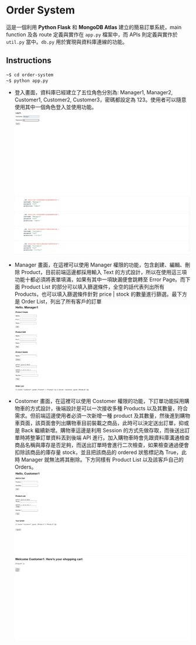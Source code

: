 # Order System
這是一個利用 __Python Flask__ 和 __MongoDB Atlas__ 建立的簡易訂單系統，main function 及各 route 定義與實作在 `app.py` 檔案中，而 APIs 則定義與實作於 `util.py` 當中。`db.py` 用於實現與資料庫連線的功能。

## Instructions
```shell
~$ cd order-system
~$ python app.py
```

* 登入畫面，資料庫已經建立了五位角色分別為: Manager1, Manager2, Customer1,
Customer2, Customer3，密碼都設定為 123。使用者可以隨意使用其中一個角色登入並使用功能。
![Login](pictures/Login.PNG)
![Users](pictures/Users.PNG)

* Manager 畫面，在這裡可以使用 Manager 權限的功能，包含創建、編輯、刪除 Product，目前前端這邊都採用輸入 Text 的方式設計，所以在使用這三項功能十都必須將表單填滿，如果有其中一項缺漏便會跳轉至 Error Page。而下面 Product List 的部分可以填入篩選條件，全空的話代表列出所有 Products，也可以填入篩選條件針對 price | stock 的數量進行篩選。最下方是 Order List，列出了所有客戶的訂單
![Manager](pictures/Manager.PNG)

* Costomer 畫面，在這裡可以使用 Costomer 權限的功能，下訂單功能採用購物車的方式設計，後端設計是可以一次接收多種 Products 以及其數量，符合需求。但前端這邊使用者必須一次新增一種 product 及其數量，然後進到購物車頁面，該頁面會列出購物車目前裝載之商品，此時可以決定送出訂單，抑或是 Back 繼續新增。購物車這邊是利用 Session 的方式先做存取，而後送出訂單時將整筆訂單資料丟到後端 API 進行。加入購物車時會先跟資料庫溝通檢查商品名稱與庫存是否足夠，而送出訂單時會進行二次檢查，如果檢查通過便會扣除該商品的庫存量 stock，並且把該商品的 ordered 狀態標記為 True，此時 Manager 就無法將其刪除。下方同樣有 Product List 以及該客戶自己的 Orders。
![Customer](pictures/Customer.PNG)
![Cart](pictures/Cart.PNG)